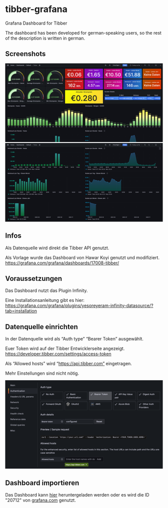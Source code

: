 # tibber-grafana
Grafana Dashboard for Tibber

The dashboard has been developed for german-speaking users, so the rest of the description is written in german.

## Screenshots

![Grafana dashboard](screenshots/screenshot-1.png)
![Grafana dashboard](screenshots/screenshot-2.png)


## Infos

Als Datenquelle wird direkt die Tibber API genutzt.

Als Vorlage wurde das Dashboard von Hawar Koyi genutzt und modifiziert. 
https://grafana.com/grafana/dashboards/17008-tibber/


## Voraussetzungen

Das Dashboard nutzt das Plugin Infinity.

Eine Installationsanleitung gibt es hier: 
https://grafana.com/grafana/plugins/yesoreyeram-infinity-datasource/?tab=installation


## Datenquelle einrichten

In der Datenquelle wird als “Auth type” “Bearer Token” ausgewählt. 

Euer Token wird auf der Tibber Entwicklerseite angezeigt. https://developer.tibber.com/settings/access-token 

Als “Allowed hosts” wird “https://api.tibber.com” eingetragen.

Mehr Einstellungen sind nicht nötig.

![Datasource](screenshots/datasource.png)


## Dashboard importieren

Das Dashboard kann [hier](Tibber.json) heruntergeladen werden oder es wird die ID "20712" von [grafana.com](https://grafana.com/grafana/dashboards/20712-tibber/) genutzt.


